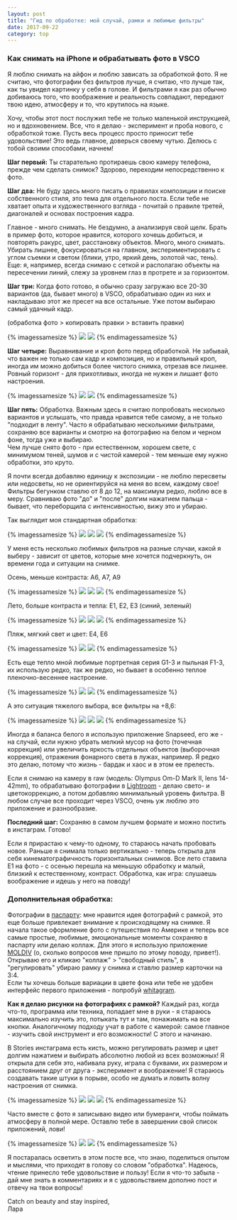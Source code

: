 ```yaml
---
layout: post
title: "Гид по обработке: мой случай, рамки и любимые фильтры"
date: 2017-09-22
category: top
---
```


### Как снимать на iPhone и обрабатывать фото в VSCO

Я люблю снимать на айфон и люблю зависать за обработкой фото. Я не считаю, что фотографии без фильтров лучше, я считаю, что лучше так, как ты увидел картинку у себя в голове. И фильтрами я как раз обычно добиваюсь того, что воображение и реальность совпадают, передают твою идею, атмосферу и то, что крутилось на языке.    

Хочу, чтобы этот пост послужил тебе не только маленькой инструкцией, но и вдохновением. Все, что я делаю - эксперимент и проба нового, с обработкой тоже. Пусть весь процесс просто приносит тебе удовольствие! Это ведь главное, доверься своему чутью. Делюсь с тобой своими способами, начнем!


**Шаг первый:** Ты старательно протираешь свою камеру телефона, прежде чем сделать снимок? Здорово, переходим непосредственно к фото. 

<!-- -->

**Шаг два:** Не буду здесь много писать о правилах композиции и поиске собственного стиля, это тема для отдельного поста. Если тебе не хватает опыта и художественного взгляда - почитай о правиле третей, диагоналей и основах построения кадра.     

Главное - много снимать. Не бездумно, а анализируя свой щелк. Брать в пример фото, которое нравится, которого хочешь добиться, и повторять ракурс, цвет, расстановку объектов. Много, много снимать. Убирать лишнее, фокусироваться на главном, экспериментировать с углом съемки и светом (блики, утро, яркий день, золотой час, тень).
Еще: я, например, всегда снимаю с сеткой и располагаю объекты на пересечении линий, слежу за уровнем глаз в протрете и за горизонтом. 

**Шаг три:** Когда фото готово, я обычно сразу загружаю все 20-30 вариантов (да, бывает много) в VSCO, обрабатываю один из них и накладываю этот же пресет на все остальные. Уже потом выбираю самый удачный кадр. 

(обработка фото > копировать правки > вставить правки) 

{% imagessamesize %}
  ![](/assets/images/2017/09/2.jpg)
  ![](/assets/images/2017/09/3.jpg)
{% endimagessamesize %}

**Шаг четыре:** Выравнивание и кроп фото перед обработкой. Не забывай, что важен не только сам кадр и композиция, но и правильный кроп, иногда им можно добиться более чистого снимка, отрезав все лишнее. Ровный горизонт - для прихотливых, иногда не нужен и лишает фото настроения. 

{% imagessamesize %}
  ![](/assets/images/2017/09/4.jpg)
  ![](/assets/images/2017/09/5.jpg)
{% endimagessamesize %}

**Шаг пять:** Обработка. Важным здесь я считаю попробовать несколько вариантов и услышать, что правда нравится тебе самому, а не только "подходит в ленту". Часто я обрабатываю несколькими фильтрами, сохраняю все варианты и смотрю на фотографию на белом и черном фоне, тогда уже и выбираю.    
Чем лучше снято фото - при естественном, хорошем свете, с минимумом теней, шумов и с чистой камерой - тем меньше ему нужно обработки, это круто.   

Я почти всегда добавляю единицу к экспозиции - не люблю пересветы или недосветы, но не ориентируйся на меня во всем, каждому свое! Фильтры бегунком ставлю от 8 до 12, на максимум редко, люблю все в меру. Сравниваю фото "до" и "после" долгим нажатием пальца - бывает, что переборщила с интенсивностью, вижу это и убираю.

Так выглядит моя стандартная обработка: 

{% imagessamesize %}
  ![](/assets/images/2017/09/6.jpg)
  ![](/assets/images/2017/09/7.jpg)
  ![](/assets/images/2017/09/8.jpg)
{% endimagessamesize %}

У меня есть несколько любимых фильтров на разные случаи, какой я выберу - зависит от цветов, которые мне хочется подчеркнуть, он времени года и ситуации на снимке. 

Осень, меньше контраста: А6, А7, А9

{% imagessamesize %}
  ![](/assets/images/2017/09/а6.jpg)
  ![](/assets/images/2017/09/a7.jpg)
  ![](/assets/images/2017/09/а9.jpg)
{% endimagessamesize %}

Лето, больше контраста и тепла: Е1, Е2, Е3 (синий, зеленый)

{% imagessamesize %}
  ![](/assets/images/2017/09/e-11.jpg)
  ![](/assets/images/2017/09/e22.jpg)
  ![](/assets/images/2017/09/е3.jpg)
{% endimagessamesize %}


Пляж, мягкий свет и цвет: Е4, Е6

{% imagessamesize %}
  ![](/assets/images/2017/09/е4-2.jpg)
  ![](/assets/images/2017/09/е6.jpg)
{% endimagessamesize %}

Есть еще тепло мной любимые портретная серия G1-3 и пыльная F1-3, их использую редко, так же редко, но бывает в особенно теплое пленочно-весеннее настроение.  

{% imagessamesize %}
  ![](/assets/images/2017/09/g3.jpg)
  ![](/assets/images/2017/09/f3.jpg)
{% endimagessamesize %}

А это ситуация тяжелого выбора, все фильтры на +8,6:

{% imagessamesize %}
  ![](/assets/images/2017/09/choice1.jpg)
  ![](/assets/images/2017/09/choice2.jpg)
  ![](/assets/images/2017/09/choice3.jpg)
{% endimagessamesize %}

Иногда я баланса белого я использую приложение Snapseed, его же - на случай, если нужно убрать мелкий мусор на фото (точечная коррекция) или увеличить яркость отдельных объектов (выборочная коррекция), отражения фонарного света в лужах, например. Я редко это делаю, потому что жизнь - бардак и хаос и в этом ее прелесть. 

Если я снимаю на камеру в raw (модель: Olympus Om-D Mark II, lens 14-42mm), то обрабатываю фотографии в [Lightroom](https://lightroom.adobe.com) - делаю свето- и цветокоррекцию, а потом добавляю минимальный уровень фильтра. В любом случае все проходит через VSCO, очень уж люблю это приложение и разнообразие. 

**Последний шаг:** Сохраняю в самом лучшем формате и можно постить в инстаграм. Готово! 

Если я прирастаю к чему-то одному, то стараюсь начать пробовать новое. Раньше я снимала только вертикально - теперь открыла для себя кинематографичность горизонтальных снимков. Все лето ставила Е1 на фото - с осенью перешла на меньшую обработку и малый, близкий к естественному, контраст. Обработка, как игра: слушаешь воображение и идешь у него на поводу!

### Дополнительная обработка: 

Фотографии в [паспарту](https://ru.wikipedia.org/wiki/Паспарту): мне нравится идея фотографий с рамкой, это еще больше привлекает внимание к происходящему на снимке. Я начала такое оформление фото с путешествия по Америке и теперь все самые простые, любимые, эмоциональные моменты сохраняю в паспарту или делаю коллаж. Для этого я использую приложение [MOLDIV](https://itunes.apple.com/us/app/moldiv-photo-editor-collage-beauty-camera/id608188610?mt=8) (о, сколько вопросов мне пришло по этому поводу, привет!). Открываю его и кликаю "коллаж" > "свободный стиль", в "регулировать" убираю рамку у снимка и ставлю размер карточки на 3:4.  
Если ты хочешь больше вариации в цвете фона или тебе не удобен интерфейс первого приложения - попробуй [whitagram](https://itunes.apple.com/ru/app/whitagram/id523481129?mt=8). 

**Как я делаю рисунки на фотографиях с рамкой?** Каждый раз, когда что-то, программа или техника, попадает мне в руки - я стараюсь максимально изучить это, потыкать тут и там, понажимать на все кнопки. Аналогичному подходу учат в работе с камерой: самое главное - изучить свой инструмент и его возможности! С этого и начинаю.  
 
В Stories инстаграма есть кисть, можно регулировать размер и цвет долгим нажатием и выбирать абсолютно любой из всех возможных! Я открыла для себя это, набивала руку, играла с буквами, их размером и расстоянием друг от друга - эксперимент и воображение! Я стараюсь создавать такие штуки в порыве, особо не думать и ловить волну настроения от снимка. 

{% imagessamesize %}
  ![](/assets/images/2017/09/stories.jpg)
  ![](/assets/images/2017/09/stt.jpg)
  ![](/assets/images/2017/09/sttt.jpg)
{% endimagessamesize %}

Часто вместе с фото я записываю видео или бумеранги, чтобы поймать атмосферу в полной мере. Оставлю тебе в завершении свой список приложений, лови!

{% imagessamesize %}
  ![](/assets/images/2017/09/all.jpg)
  ![](/assets/images/2017/09/grid.jpg)
{% endimagessamesize %}

Я постаралась осветить в этом посте все, что знаю, поделиться опытом и мыслями, что приходят в голову со словом "обработка". Надеюсь, чтение принесло тебе удовольствие и пользу! Если я что-то забыла - дай мне знать в комментариях и я с удовольствием дополню пост и отвечу на твои вопросы!


Catch on beauty and stay inspired,  
Лара




